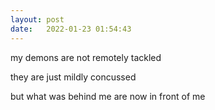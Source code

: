 ```yaml
---
layout: post
date:   2022-01-23 01:54:43
---
```


my demons are not remotely tackled   

they are just mildly concussed  

but what was behind me are now in front of me  